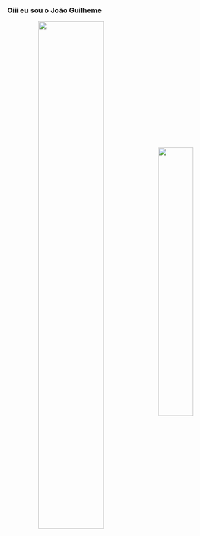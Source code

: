 ### Oiii eu sou o João Guilheme

<div  align="center" style="margin-bottom:100px">
  <img width=55% align="center"  src="https://github-readme-streak-stats.herokuapp.com?user=leonardofordev&theme=radical&mode=weekly" />
  <img width=40% align="center" src="https://github-readme-stats-git-main-rafaelalexandrino.vercel.app/api/top-langs/?username=joao123433&show_icons=true&theme=dracula&layout=compact" />
</div>
